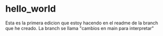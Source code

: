 # hello_world
Esta es la primera edicion que estoy hacendo en el readme de la branch que he creado.
La branch se llama "cambios en main para interpretar"
